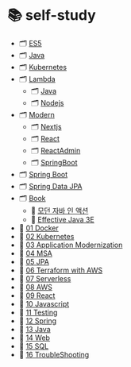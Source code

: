 # 📚 self-study
- 🗂 [ES5](https://github.com/justdoanything/self-study/tree/main/ES5)
- 🗂 [Java](https://github.com/justdoanything/self-study/tree/main/Java)
- 🗂 [Kubernetes](https://github.com/justdoanything/self-study/tree/main/Kubernetes)
- 🗂 [Lambda](https://github.com/justdoanything/self-study/tree/main/Lambda)
  - 🗂 [Java](https://github.com/justdoanything/self-study/tree/main/Lambda/Java)
  - 🗂 [Nodejs](https://github.com/justdoanything/self-study/tree/main/Lambda/Nodejs)
- 🗂 [Modern](https://github.com/justdoanything/self-study/tree/main/Modern)
  - 🗂 [Nextjs](https://github.com/justdoanything/self-study/tree/main/Modern/Nextjs)
  - 🗂 [React](https://github.com/justdoanything/self-study/tree/main/Modern/React)
  - 🗂 [ReactAdmin](https://github.com/justdoanything/self-study/tree/main/Modern/ReactAdmin)
  - 🗂 [SpringBoot](https://github.com/justdoanything/self-study/tree/main/Modern/SpringBoot)
- 🗂 [Spring Boot](https://github.com/justdoanything/self-study/tree/main/Spring%20Boot)
- 🗂 [Spring Data JPA](https://github.com/justdoanything/self-study/tree/main/Spring%20Data%20JPA)
- 🗂 [Book](https://github.com/justdoanything/self-study/tree/main/%F0%9F%93%9A%20Book)
  - 📘 [모던 자바 인 액션](https://github.com/justdoanything/self-study/blob/main/📚%20Book/📘%20모던%20자바%20인%20액션.md)
  - 📘 [Effective Java 3E](https://github.com/justdoanything/self-study/blob/main/📚%20Book/📘%20Effective%20Java%203E.md)
- 📁 [01 Docker](https://github.com/justdoanything/self-study/blob/main/01%20Docker.md)
- 📁 [02 Kubernetes](https://github.com/justdoanything/self-study/blob/main/02%20Kubernetes.md)
- 📁 [03 Application Modernization](https://github.com/justdoanything/self-study/blob/main/03%20ApplicationModernization.md)
- 📁 [04 MSA](https://github.com/justdoanything/self-study/blob/main/04%20MSA.md)
- 📁 [05 JPA](https://github.com/justdoanything/self-study/blob/main/05%20JPA.md)
- 📁 [06 Terraform with AWS](https://github.com/justdoanything/self-study/blob/main/06%20Terraform%20with%20AWS.md)
- 📁 [07 Serverless](https://github.com/justdoanything/self-study/blob/main/07%20Serverless.md)
- 📁 [08 AWS](https://github.com/justdoanything/self-study/blob/main/08%20AWS.md)
- 📁 [09 React](https://github.com/justdoanything/self-study/blob/main/09%20React.md)
- 📁 [10 Javascript](https://github.com/justdoanything/self-study/blob/main/10%20Javascript.md)
- 📁 [11 Testing](https://github.com/justdoanything/self-study/blob/main/11%20Testing.md)
- 📁 [12 Spring](https://github.com/justdoanything/self-study/blob/main/12%20Spring.md)
- 📁 [13 Java](https://github.com/justdoanything/self-study/blob/main/13%20Java.md)
- 📁 [14 Web](https://github.com/justdoanything/self-study/blob/main/14%20Web.md)
- 📁 [15 SQL](https://github.com/justdoanything/self-study/blob/main/15%20SQL.md)
- 📁 [16 TroubleShooting](https://github.com/justdoanything/self-study/blob/main/16%20TroubleShooting.md)
